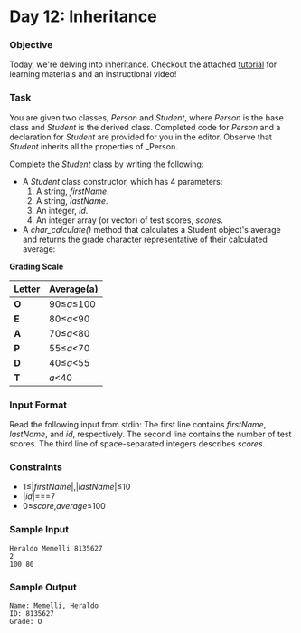# Day 12: Inheritance
### Objective
Today, we're delving into inheritance.
Checkout the attached [tutorial](https://www.hackerrank.com/challenges/30-inheritance/topics/java-inheritance)
for learning materials and an instructional video!
### Task
You are given two classes, _Person_ and _Student_,
where _Person_ is the base class and _Student_ is the derived class.
Completed code for _Person_ and a declaration for _Student_ are provided for you in the editor.
Observe that _Student_ inherits all the properties of _Person.

Complete the _Student_ class by writing the following:
* A _Student_ class constructor, which has 4 parameters:
  1. A string, _firstName_.
  2. A string, _lastName_.
  3. An integer, _id_.
  4. An integer array (or vector) of test scores, _scores_.
* A _char_calculate()_ method that calculates a Student object's average
and returns the grade character representative of their calculated average:

**Grading Scale**

| Letter | Average(a) |
| ------ | ---------- |
| **O**  | 90≤_a_≤100 |
| **E**  | 80≤_a_<90  |
| **A**  | 70≤_a_<80  |
| **P**  | 55≤_a_<70  |
| **D**  | 40≤_a_<55  |
| **T**  | _a_<40     |

### Input Format
Read the following input from stdin:
The first line contains _firstName_, _lastName_, and _id_, respectively.
The second line contains the number of test scores.
The third line of space-separated integers describes _scores_.
### Constraints
* 1≤|_firstName_|,|_lastName_|≤10
* |_id_|===7
* 0≤_score_,_average_≤100
### Sample Input
```
Heraldo Memelli 8135627
2
100 80
```
### Sample Output
```
Name: Memelli, Heraldo
ID: 8135627
Grade: O
```
